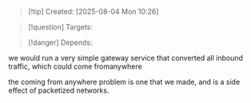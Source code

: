 
>[!tip] Created: [2025-08-04 Mon 10:26]

>[!question] Targets: 

>[!danger] Depends: 

we would run a very simple gateway service that converted all inbound traffic, which could come fromanywhere


the coming from anywhere problem is one that we made, and is a side effect of packetized networks.